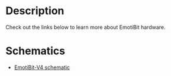 # Description
Check out the links below to learn more about EmotiBit hardware.

# Schematics
- [EmotiBit-V4 schematic](https://www.emotibit.com/files/hardware_files/CFL_EE_BioSensor-V04a-Sch_share.pdf)
